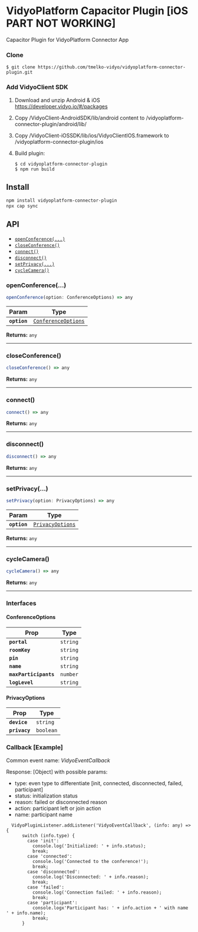 # VidyoPlatform Capacitor Plugin [iOS PART NOT WORKING]

Capacitor Plugin for VidyoPlatform Connector App

### Clone 

    $ git clone https://github.com/tmelko-vidyo/vidyoplatform-connector-plugin.git

### Add VidyoClient SDK

1. Download and unzip Android & iOS https://developer.vidyo.io/#/packages
2. Copy /VidyoClient-AndroidSDK/lib/android content to /vidyoplatform-connector-plugin/android/lib/
3. Copy /VidyoClient-iOSSDK/lib/ios/VidyoClientIOS.framework to /vidyoplatform-connector-plugin/ios
4. Build plugin:

       $ cd vidyoplatform-connector-plugin
       $ npm run build

## Install

```bash
npm install vidyoplatform-connector-plugin
npx cap sync
```

## API

<docgen-index>

* [`openConference(...)`](#openconference)
* [`closeConference()`](#closeconference)
* [`connect()`](#connect)
* [`disconnect()`](#disconnect)
* [`setPrivacy(...)`](#setprivacy)
* [`cycleCamera()`](#cyclecamera)

</docgen-index>

<docgen-api>
<!--Update the source file JSDoc comments and rerun docgen to update the docs below-->

### openConference(...)

```typescript
openConference(option: ConferenceOptions) => any
```

| Param        | Type                                                            |
| ------------ | --------------------------------------------------------------- |
| **`option`** | <code><a href="#conferenceoptions">ConferenceOptions</a></code> |

**Returns:** <code>any</code>

--------------------


### closeConference()

```typescript
closeConference() => any
```

**Returns:** <code>any</code>

--------------------


### connect()

```typescript
connect() => any
```

**Returns:** <code>any</code>

--------------------


### disconnect()

```typescript
disconnect() => any
```

**Returns:** <code>any</code>

--------------------


### setPrivacy(...)

```typescript
setPrivacy(option: PrivacyOptions) => any
```

| Param        | Type                                                      |
| ------------ | --------------------------------------------------------- |
| **`option`** | <code><a href="#privacyoptions">PrivacyOptions</a></code> |

**Returns:** <code>any</code>

--------------------


### cycleCamera()

```typescript
cycleCamera() => any
```

**Returns:** <code>any</code>

--------------------


### Interfaces


#### ConferenceOptions

| Prop                  | Type                |
| --------------------- | ------------------- |
| **`portal`**          | <code>string</code> |
| **`roomKey`**         | <code>string</code> |
| **`pin`**             | <code>string</code> |
| **`name`**            | <code>string</code> |
| **`maxParticipants`** | <code>number</code> |
| **`logLevel`**        | <code>string</code> |


#### PrivacyOptions

| Prop          | Type                 |
| ------------- | -------------------- |
| **`device`**  | <code>string</code>  |
| **`privacy`** | <code>boolean</code> |

</docgen-api>

### Callback [Example]

Common event name: *VidyoEventCallback*

Response: [Object] with possible params:
- type: even type to differentiate [init, connected, disconnected, failed, participant]
- status: initialization status
- reason: failed or disconnected reason
- action: participant left or join action
- name: participant name

```
  VidyoPluginListener.addListener('VidyoEventCallback', (info: any) => {
      switch (info.type) {
        case 'init':
          console.log('Initialized: ' + info.status);
          break;
        case 'connected':
          console.log('Connected to the conference!');
          break;
        case 'disconnected':
          console.log('Disconnected: ' + info.reason);
          break;
        case 'failed':
          console.log('Connection failed: ' + info.reason);
          break;
        case 'participant':
          console.logx'Participant has: ' + info.action + ' with name ' + info.name);
          break;
      }

```
